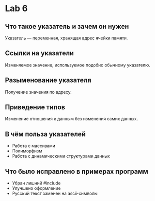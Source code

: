 # Lab 6

## Что такое указатель и зачем он нужен

Указатель — переменная, хранящая адрес ячейки памяти.

## Ссылки на указатели

Изменяемое значение, используемое подобно обычному указателю.

## Разыменование указателя

Получение значения по адресу.

## Приведение типов

Изменение отношения к данным без изменения самих данных.

## В чём польза указателей

- Работа с массивами
- Полиморфизм
- Работа с динамическими структурами данных

## Что было исправлено в примерах программ

- Убран лишний #include
- Улучшено оформление
- Русский текст заменен на ascii-символы
